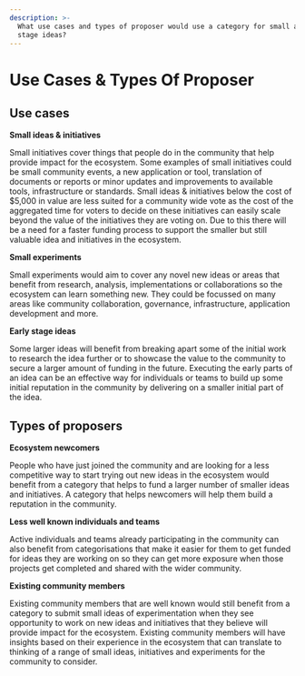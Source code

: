 ```yaml
---
description: >-
  What use cases and types of proposer would use a category for small and early
  stage ideas?
---
```


# Use Cases & Types Of Proposer

## Use cases



**Small ideas & initiatives**

Small initiatives cover things that people do in the community that help provide impact for the ecosystem. Some examples of small initiatives could be small community events, a new application or tool, translation of documents or reports or minor updates and improvements to available tools, infrastructure or standards. Small ideas & initiatives below the cost of $5,000 in value are less suited for a community wide vote as the cost of the aggregated time for voters to decide on these initiatives can easily scale beyond the value of the initiatives they are voting on. Due to this there will be a need for a faster funding process to support the smaller but still valuable idea and initiatives in the ecosystem.



**Small experiments**

Small experiments would aim to cover any novel new ideas or areas that benefit from research, analysis, implementations or collaborations so the ecosystem can learn something new. They could be focussed on many areas like community collaboration, governance, infrastructure, application development and more.



**Early stage ideas**

Some larger ideas will benefit from breaking apart some of the initial work to research the idea further or to showcase the value to the community to secure a larger amount of funding in the future. Executing the early parts of an idea can be an effective way for individuals or teams to build up some initial reputation in the community by delivering on a smaller initial part of the idea.



## Types of proposers



**Ecosystem newcomers**

People who have just joined the community and are looking for a less competitive way to start trying out new ideas in the ecosystem would benefit from a category that helps to fund a larger number of smaller ideas and initiatives. A category that helps newcomers will help them build a reputation in the community.



**Less well known individuals and teams**

Active individuals and teams already participating in the community can also benefit from categorisations that make it easier for them to get funded for ideas they are working on so they can get more exposure when those projects get completed and shared with the wider community.



**Existing community members**

Existing community members that are well known would still benefit from a category to submit small ideas of experimentation when they see opportunity to work on new ideas and initiatives that they believe will provide impact for the ecosystem. Existing community members will have insights based on their experience in the ecosystem that can translate to thinking of a range of small ideas, initiatives and experiments for the community to consider.
